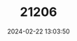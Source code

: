 ---
title: "21206"
category: "Sylvilagus graysoni"
draft: false
date: 2024-02-22 13:03:50
languages:
  Spanish; Castilian: ["Conejo De Las Isles Marías"]
  English: ["Tres Marias Cottontail"]
---